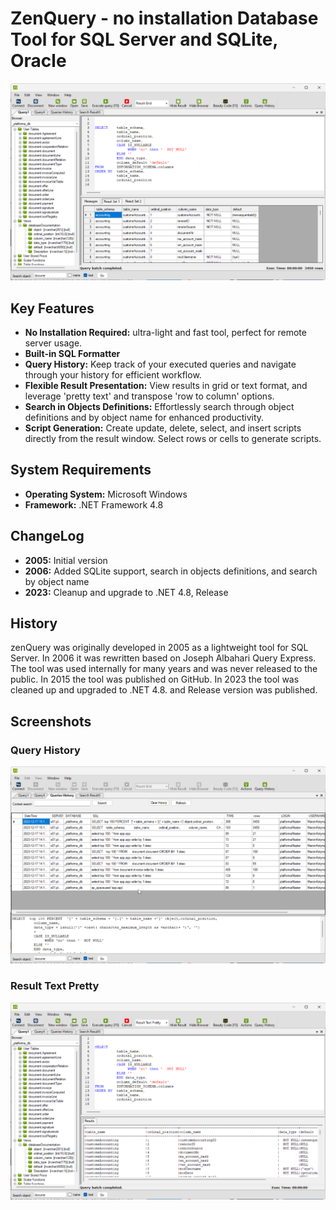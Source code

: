 # ZenQuery - no installation Database Tool for SQL Server and SQLite, Oracle


![ZenQuery](img/image.png)

## Key Features

- **No Installation Required:** ultra-light and fast tool, perfect for remote server usage.
- **Built-in SQL Formatter**
- **Query History:** Keep track of your executed queries and navigate through your history for efficient workflow.
- **Flexible Result Presentation:** View results in grid or text format, and leverage 'pretty text' and transpose 'row to column' options.
- **Search in Objects Definitions:** Effortlessly search through object definitions and by object name for enhanced productivity.
- **Script Generation:** Create update, delete, select, and insert scripts directly from the result window. Select rows or cells to generate  scripts.


## System Requirements

- **Operating System:** Microsoft Windows
- **Framework:** .NET Framework 4.8

## ChangeLog

- **2005:** Initial version
- **2006:** Added SQLite support, search in objects definitions, and search by object name
- **2023:** Cleanup and upgrade to .NET 4.8, Release

## History

zenQuery was originally developed in 2005 as a lightweight tool for SQL Server. In 2006 it was rewritten based on Joseph Albahari Query Express. The tool was used internally for many years and was never released to the public. In 2015 the tool was published on GitHub. In 2023 the tool was cleaned up and upgraded to .NET 4.8. and Release version was published. 

## Screenshots

### Query History

![Query History](img/image-1.png)

### Result Text Pretty

![Text Pretty](img/image-2.png)